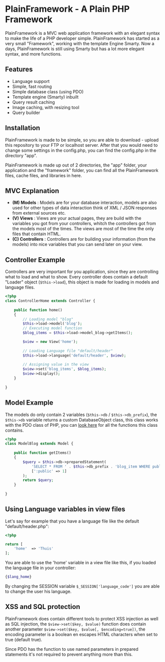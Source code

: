 # PlainFramework - A Plain PHP Framework

PlainFramework is a MVC web application framework with an elegant syntax to make the life of a PHP developer simple. PlainFramework has started as a very small "Framework", working with the template Engine Smarty. Now a days, PlainFramework is still using Smarty but has a lot more elegant syntax, and more functions.

## Features

- Language support
- Simple, fast routing
- Simple database class (using PDO)
- Template engine (Smarty) inbuilt
- Query result caching
- Image caching, with resizing tool
- Query builder

## Installation

PlainFramework is made to be simple, so you are able to download - upload this repository to your FTP or localhost server. After that you would need to change some settings in the config.php, you can find the config.php in the directory "app".

PlainFramework is made up out of 2 directories, the "app" folder, your application and the "framework" folder, you can find all the PlainFramework files, cache files, and libraries in here.

## MVC Explanation

- **(M) Models** : Models are for your database interaction, models are also used for other types of data interaction think of XML / JSON responses from external sources etc.
- **(V) Views** : Views are your actual pages, they are build with the variables you got from your controllers, whitch the controllers got from the models most of the times. The views are most of the time the only files that contain HTML.
- **(C) Controllers** : Controllers are for building your information (from the models) into nice variables that you can send later on your view.

## Controller Example

Controllers are very important for you application, since they are controlling what to load and what to show. Every controller does contain a default "Loader" object (`$this->load`), this object is made for loading in models and language files.

```php
<?php
class ControllerHome extends Controller {
    
    public function home()
    {   
        // Loading model "blog"
        $this->load->model('blog');
        // Executing model function
        $blog_items = $this->load->model_blog->getItems();

        $view = new View('home');
        
        // Loading Language file "default/header"
        $this->load->language('default/header', $view);
        
        // Assigning value in the view
        $view->set('blog_items', $blog_items);
        $view->display();
    }
    
}
```

## Model Example

The models do only contain 2 variables (`$this->db` / `$this->db_prefix`), the `$this->db` variable returns a custom DatabaseObject class, this class works with the PDO class of PHP, you can [look here](https://github.com/Shadow48402/PlainFramework/blob/master/framework/bin/class.database.php) for all the functions this class contains.

```php
<?php
class ModelBlog extends Model {
    
    public function getItems()
    {
        $query = $this->db->preparedStatement(
            'SELECT * FROM ' . $this->db_prefix . 'blog_item WHERE public=:public', 
            [':public' => 1]
        );
        return $query;
    }
    
}
```

## Using Language variables in view files

Let's say for example that you have a language file like the default "default/header.php":
```php
<?php

return [
    'home'  => 'Thuis'
];
```

You are able to use the 'home' variable in a view file like this, if you loaded the language file in your controller:
```php
{$lang_home}
```

By changing the SESSION variable `$_SESSION['language_code']` you are able to change the user his language.

## XSS and SQL protection

PlainFramework does contain different tools to protect XSS injection as well as SQL injection, the `$view->set($key, $value)` function does contain another parameter `$view->set($key, $value[, $encoding=true])`, the encoding parameter is a boolean en escapes HTML characters when set to true (default true).

Since PDO has the function to use named parameters in prepared statements it's not required to prevent anything more than this.

